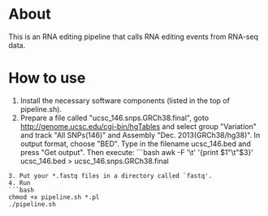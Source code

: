 # About
This is an RNA editing pipeline that calls RNA editing events from RNA-seq data.

# How to use
1. Install the necessary software components (listed in the top of pipeline.sh).
2. Prepare a file called "ucsc_146.snps.GRCh38.final", goto http://genome.ucsc.edu/cgi-bin/hgTables and select group "Variation" and track "All SNPs(146)" and Assembly "Dec. 2013(GRCh38/hg38)". In output format, choose "BED". Type in the filename ucsc_146.bed and press "Get output". Then execute: ```bash
awk -F '\t' '{print $1"\t"$3}' ucsc_146.bed > ucsc_146.snps.GRCh38.final
```
3. Put your *.fastq files in a directory called `fastq'.
4. Run
```bash
chmod +x pipeline.sh *.pl
./pipeline.sh
```